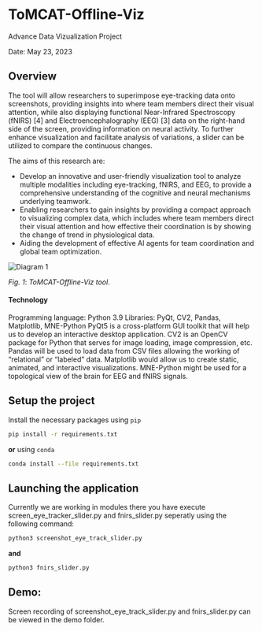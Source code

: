 # ToMCAT-Offline-Viz
Advance Data Vizualization Project

Date: May 23, 2023

## Overview

The tool will allow researchers to superimpose eye-tracking data onto screenshots, providing insights into where team members direct their visual attention, while also displaying functional Near-Infrared Spectroscopy (fNIRS) [4] and Electroencephalography (EEG) [3] data on the right-hand side of the screen, providing information on neural activity. To further enhance visualization and facilitate analysis of variations, a slider can be utilized to compare the continuous changes.

The aims of this research are:
* Develop an innovative and user-friendly visualization tool to analyze multiple modalities including eye-tracking, fNIRS, and EEG, to provide a comprehensive understanding of the cognitive and neural mechanisms underlying teamwork.
* Enabling researchers to gain insights by providing a compact approach to visualizing complex data, which includes where team members direct their visual attention and how effective their coordination is by showing the change of trend in physiological data.
* Aiding the development of effective AI agents for team coordination and global team optimization.

![Diagram 1](Picture.png)

*Fig. 1*: *ToMCAT-Offline-Viz tool*.

#### Technology
Programming language: Python 3.9
Libraries: PyQt, CV2, Pandas, Matplotlib, MNE-Python PyQt5 is a cross-platform GUI toolkit that will help us to develop an interactive desktop application. CV2 is an OpenCV package for Python that serves for image loading, image compression, etc. Pandas will be used to load data from CSV files allowing the working of “relational” or “labeled” data.
Matplotlib would allow us to create static, animated, and interactive visualizations. MNE-Python might be used for a topological view of the brain for EEG and fNIRS signals.

## Setup the project
Install the necessary packages using `pip`
```bash
pip install -r requirements.txt
```
**or** using `conda`
```bash
conda install --file requirements.txt
```

## Launching the application
Currently we are working in modules there you have execute screen_eye_tracker_slider.py and fnirs_slider.py seperatly using the following command:
```bash
python3 screenshot_eye_track_slider.py
```
**and** 
```bash
python3 fnirs_slider.py
```

## Demo:
Screen recording of screenshot_eye_track_slider.py and fnirs_slider.py can be viewed in the demo folder. 
